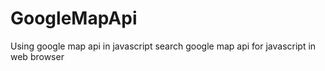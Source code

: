 # GoogleMapApi
Using google map api in javascript
search google map api for javascript in web browser
